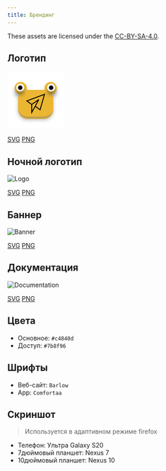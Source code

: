 ```yaml
---
title: Брендинг
---
```


These assets are licensed under the [CC-BY-SA-4.0](https://github.com/LinwoodDev/Butterfly/blob/develop/BRANDING_LICENSE).

## Логотип

![Logo](/img/logo.svg)

[SVG](/img/logo.svg) [PNG](/img/logo.png)

## Ночной логотип

![Logo](/img/nightly.svg)

[SVG](/img/nightly.svg) [PNG](/img/nightly.png)

## Баннер

![Banner](/img/banner.svg)

[SVG](/img/banner.svg) [PNG](/img/banner.png)

## Документация

![Documentation](/img/docs.svg)

[SVG](/img/docs.svg) [PNG](/img/docs.png)

## Цвета

- Основное: `#c4840d`
- Доступ: `#7b8f96`

## Шрифты

- Веб-сайт: `Barlow`
- App: `Comfortaa`

## Скриншот

> Используется в адаптивном режиме firefox

- Телефон: Ультра Galaxy S20
- 7дюймовый планшет: Nexus 7
- 10дюймовый планшет: Nexus 10
